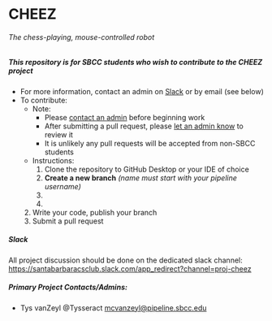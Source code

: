# CHEEZ
###### The chess-playing, mouse-controlled robot

##### This repository is for SBCC students who wish to contribute to the CHEEZ project
- For more information, contact an admin on [Slack](#slack) or by email (see below)
- To contribute:
  - Note:
    - Please [contact an admin](#slack) before beginning work
    - After submitting a pull request, please [let an admin know](#slack) to review it
    - It is unlikely any pull requests will be accepted from non-SBCC students
  - Instructions:
    1. Clone the repository to GitHub Desktop or your IDE of choice
    2. **Create a new branch** *(name must start with your pipeline username)*
      1. 
      2. 
   2. Write your code, publish your branch
   3. Submit a pull request


##### Slack
All project discussion should be done on the dedicated slack channel:
<https://santabarbaracsclub.slack.com/app_redirect?channel=proj-cheez>

##### Primary Project Contacts/Admins:
- Tys vanZeyl @Tysseract <mcvanzeyl@pipeline.sbcc.edu>

